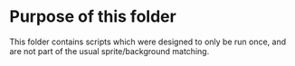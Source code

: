 # Purpose of this folder

This folder contains scripts which were designed to only be run once, and are not part of the usual sprite/background matching.